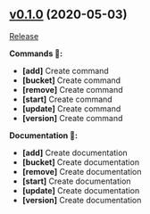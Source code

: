 ## [v0.1.0](https://github.com/jjzcru/hog/tree/v0.1.0) (2020-05-03)
[Release](https://github.com/jjzcru/hog/releases/tag/v0.1.0)

**Commands 🤖:**
- **[add]** Create command
- **[bucket]** Create command
- **[remove]** Create command
- **[start]** Create command
- **[update]** Create command
- **[version]** Create command

**Documentation 📖:**
- **[add]** Create documentation
- **[bucket]** Create documentation
- **[remove]** Create documentation
- **[start]** Create documentation
- **[update]** Create documentation
- **[version]** Create documentation
